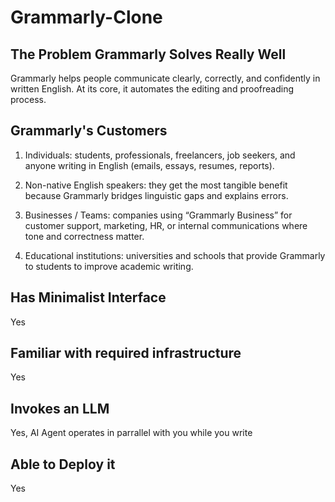 # Grammarly-Clone

## The Problem Grammarly Solves Really Well

Grammarly helps people communicate clearly, correctly, and confidently in written English.
At its core, it automates the editing and proofreading process.

## Grammarly's Customers

1. Individuals: students, professionals, freelancers, job seekers, and anyone writing in English (emails, essays, resumes, reports).

2. Non-native English speakers: they get the most tangible benefit because Grammarly bridges linguistic gaps and explains errors.

3. Businesses / Teams: companies using “Grammarly Business” for customer support, marketing, HR, or internal communications where tone and correctness matter.

4. Educational institutions: universities and schools that provide Grammarly to students to improve academic writing.


## Has Minimalist Interface

Yes

## Familiar with required infrastructure

Yes

## Invokes an LLM

Yes, AI Agent operates in parrallel with you while you write

## Able to Deploy it

Yes

